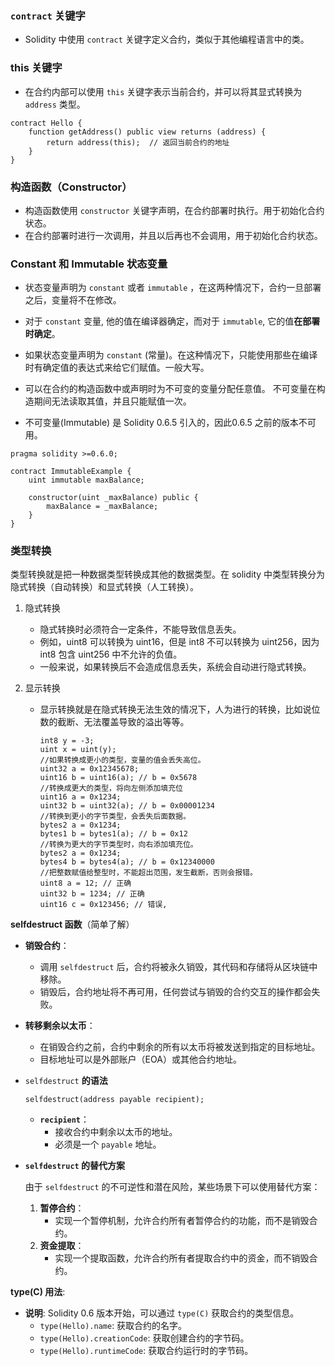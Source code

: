### `contract` 关键字

- Solidity 中使用 `contract` 关键字定义合约，类似于其他编程语言中的类。

### this 关键字

- 在合约内部可以使用 `this` 关键字表示当前合约，并可以将其显式转换为 `address` 类型。

```
contract Hello {
    function getAddress() public view returns (address) {
        return address(this);  // 返回当前合约的地址
    }
}
```

### 构造函数（Constructor）

- 构造函数使用 `constructor` 关键字声明，在合约部署时执行。用于初始化合约状态。
- 在合约部署时进行一次调用，并且以后再也不会调用，用于初始化合约状态。

### Constant 和 Immutable 状态变量

- 状态变量声明为 `constant` 或者 `immutable` ，在这两种情况下，合约一旦部署之后，变量将不在修改。

- 对于 `constant` 变量, 他的值在编译器确定，而对于 `immutable`, 它的值**在部署时确定**。
- 如果状态变量声明为 `constant` (常量)。在这种情况下，只能使用那些在编译时有确定值的表达式来给它们赋值。一般大写。
- 可以在合约的构造函数中或声明时为不可变的变量分配任意值。 不可变量在构造期间无法读取其值，并且只能赋值一次。
- 不可变量(Immutable) 是 Solidity 0.6.5 引入的，因此0.6.5 之前的版本不可用。

```
pragma solidity >=0.6.0;

contract ImmutableExample {
    uint immutable maxBalance;

    constructor(uint _maxBalance) public {
        maxBalance = _maxBalance;
    }
}
```

### 类型转换

类型转换就是把一种数据类型转换成其他的数据类型。在 solidity 中类型转换分为隐式转换（自动转换）和显式转换（人工转换）。

1. 隐式转换

   - 隐式转换时必须符合一定条件，不能导致信息丢失。
   - 例如，uint8 可以转换为 uint16，但是 int8 不可以转换为 uint256，因为 int8 包含 uint256 中不允许的负值。
   - 一般来说，如果转换后不会造成信息丢失，系统会自动进行隐式转换。

2. 显示转换

   - 显示转换就是在隐式转换无法生效的情况下，人为进行的转换，比如说位数的截断、无法覆盖导致的溢出等等。

     ```
     int8 y = -3; 
     uint x = uint(y); 
     //如果转换成更小的类型，变量的值会丢失高位。 
     uint32 a = 0x12345678; 
     uint16 b = uint16(a); // b = 0x5678 
     //转换成更大的类型，将向左侧添加填充位 
     uint16 a = 0x1234;
     uint32 b = uint32(a); // b = 0x00001234 
     //转换到更小的字节类型，会丢失后面数据。 
     bytes2 a = 0x1234; 
     bytes1 b = bytes1(a); // b = 0x12 
     //转换为更大的字节类型时，向右添加填充位。 
     bytes2 a = 0x1234; 
     bytes4 b = bytes4(a); // b = 0x12340000 
     //把整数赋值给整型时，不能超出范围，发生截断，否则会报错。 
     uint8 a = 12; // 正确 
     uint32 b = 1234; // 正确 
     uint16 c = 0x123456; // 错误,
     ```



**selfdestruct 函数**（简单了解）

- **销毁合约**：

  - 调用 `selfdestruct` 后，合约将被永久销毁，其代码和存储将从区块链中移除。
  - 销毁后，合约地址将不再可用，任何尝试与销毁的合约交互的操作都会失败。

- **转移剩余以太币**：

  - 在销毁合约之前，合约中剩余的所有以太币将被发送到指定的目标地址。
  - 目标地址可以是外部账户（EOA）或其他合约地址。

- `selfdestruct` **的语法**

  ```
  selfdestruct(address payable recipient);
  ```

  - **`recipient`**：
    - 接收合约中剩余以太币的地址。
    - 必须是一个 `payable` 地址。

- **`selfdestruct` 的替代方案**

  由于 `selfdestruct` 的不可逆性和潜在风险，某些场景下可以使用替代方案：

  1. **暂停合约**：
     - 实现一个暂停机制，允许合约所有者暂停合约的功能，而不是销毁合约。
  2. **资金提取**：
     - 实现一个提取函数，允许合约所有者提取合约中的资金，而不销毁合约。



**type(C) 用法**:

- **说明**: Solidity 0.6 版本开始，可以通过 `type(C)` 获取合约的类型信息。
  - `type(Hello).name`: 获取合约的名字。
  - `type(Hello).creationCode`: 获取创建合约的字节码。
  - `type(Hello).runtimeCode`: 获取合约运行时的字节码。